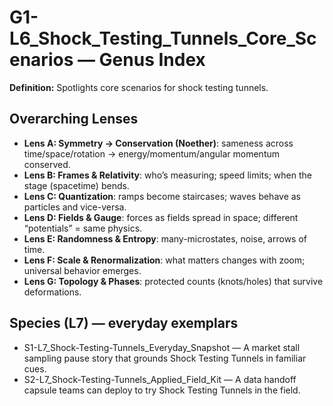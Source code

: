 # G1-L6_Shock_Testing_Tunnels_Core_Scenarios — Genus Index
**Definition:** Spotlights core scenarios for shock testing tunnels.

## Overarching Lenses

- **Lens A: Symmetry -> Conservation (Noether)**: sameness across time/space/rotation → energy/momentum/angular momentum conserved.
- **Lens B: Frames & Relativity**: who’s measuring; speed limits; when the stage (spacetime) bends.
- **Lens C: Quantization**: ramps become staircases; waves behave as particles and vice-versa.
- **Lens D: Fields & Gauge**: forces as fields spread in space; different “potentials” = same physics.
- **Lens E: Randomness & Entropy**: many-microstates, noise, arrows of time.
- **Lens F: Scale & Renormalization**: what matters changes with zoom; universal behavior emerges.
- **Lens G: Topology & Phases**: protected counts (knots/holes) that survive deformations.

## Species (L7) — everyday exemplars
- S1-L7_Shock-Testing-Tunnels_Everyday_Snapshot — A market stall sampling pause story that grounds Shock Testing Tunnels in familiar cues.
- S2-L7_Shock-Testing-Tunnels_Applied_Field_Kit — A data handoff capsule teams can deploy to try Shock Testing Tunnels in the field.
